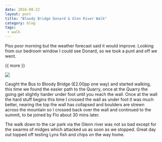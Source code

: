 ```yaml
---
date: 2016-08-22
layout: post
title: "Bloody Bridge Donard & Glen River Walk"
category: blog
tags:
 - walk
---
```


<!--start excerpt-->

Piss poor morning but the weather forecast said it would improve. Looking from our bedroom window I could see Donard, so we took a punt and off we went.

{{ more }}

![](/images/2016/2016-08-22-bloody-bridge-donnard-glen-river-walk.jpg)

Caught the Bus to Bloody Bridge (£2.00pp one way) and started walking, this time we found the easier path to the Quarry, once at the Quarry the going get slightly harder under foot until you reach the wall.  Once at the wall the hard stuff begins this time I crossed the wall as under foot it was much better, nearing the top the wall has collapsed and boulders are strewn across the mountain so I crossed back over the wall and continued to the summit, to be joined by Flo about 30 mins later.

The walk down to the car park via the Glenn river was not so bad except for the swarms of midges which attacked us as soon as we stopped. Great day out topped off testing Lyns fish and chips on the way home.

